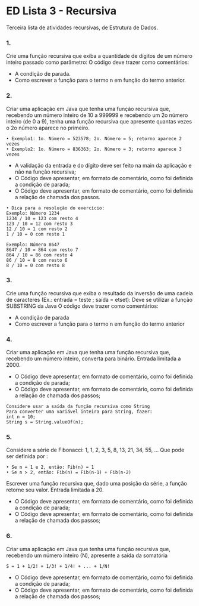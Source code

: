 # ED Lista 3 - Recursiva
Terceira lista de atividades recursivas, de Estrutura de Dados.

### 1. 
Crie uma função recursiva que exiba a quantidade de dígitos de um número inteiro passado como parâmetro:
O código deve trazer como comentários:
* A condição de parada.
* Como escrever a função para o termo n em função do termo anterior.
### 2. 
Criar uma aplicação em Java que tenha uma função recursiva que, recebendo um número inteiro de 10 a 999999
e recebendo um 2o número inteiro (de 0 a 9), tenha uma função recursiva que apresente quantas vezes o 2o número
aparece no primeiro.
```
• Exemplo1: 1o. Número = 523578; 2o. Número = 5; retorno aparece 2 vezes
• Exemplo2: 1o. Número = 836363; 2o. Número = 3; retorno aparece 3 vezes
```
* A validação da entrada e do dígito deve ser feito na main da aplicação e não na função recursiva;
* O Código deve apresentar, em formato de comentário, como foi definida a condição de parada;
* O Código deve apresentar, em formato de comentário, como foi definida a relação de chamada dos passos.
```
• Dica para a resolução do exercício:
Exemplo: Número 1234
1234 / 10 = 123 com resto 4
123 / 10 = 12 com resto 3
12 / 10 = 1 com resto 2
1 / 10 = 0 com resto 1

Exemplo: Número 8647
8647 / 10 = 864 com resto 7
864 / 10 = 86 com resto 4
86 / 10 = 8 com resto 6
8 / 10 = 0 com resto 8
```
### 3. 
Crie uma função recursiva que exiba o resultado da inversão de uma cadeia de caracteres
(Ex.: entrada = teste ; saída = etset):
Deve se utilizar a função SUBSTRING da Java
O código deve trazer como comentários:
* A condição de parada
* Como escrever a função para o termo n em função do termo anterior

### 4. 
Criar uma aplicação em Java que tenha uma função recursiva que, recebendo um número inteiro,
converta para binário. Entrada limitada a 2000.
* O Código deve apresentar, em formato de comentário, como foi definida a condição de parada;
* O Código deve apresentar, em formato de comentário, como foi definida a relação de chamada
dos passos;
````
Considere usar a saída da função recursiva como String
Para converter uma variável inteira para String, fazer:
int n = 10;
String s = String.valueOf(n);
````
### 5. 
Considere a série de Fibonacci:
1, 1, 2, 3, 5, 8, 13, 21, 34, 55, ...
Que pode ser definida por :
```
• Se n = 1 e 2, então: Fib(n) = 1
• Se n > 2, então: Fib(n) = Fib(n-1) + Fib(n-2)
```
Escrever uma função recursiva que, dado uma posição da série, a função retorne seu valor. Entrada
limitada a 20.
* O Código deve apresentar, em formato de comentário, como foi definida a condição de parada;
* O Código deve apresentar, em formato de comentário, como foi definida a relação de chamada
dos passos;
### 6. 
Criar uma aplicação em Java que tenha uma função recursiva que, recebendo um número inteiro (N),
apresente a saída da somatória
```
S = 1 + 1/2! + 1/3! + 1/4! + ... + 1/N!
```
* O Código deve apresentar, em formato de comentário, como foi definida a condição de parada;
* O Código deve apresentar, em formato de comentário, como foi definida a relação de chamada
dos passos;
